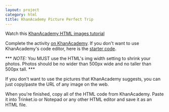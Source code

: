 ```yaml
---
layout: project
category: html
title: KhanAcademy Picture Perfect Trip
---
```


Watch this [KhanAcademy HTML images tutorial](https://www.khanacademy.org/computing/computer-programming/html-css/intro-to-html/p/html-images)

Complete the activity [on KhanAcademy](https://www.khanacademy.org/computing/computer-programming/html-css/intro-to-html/pc/challenge-a-picture-perfect-trip). If you don't want to use KhanAcademy's code editor, here is the [starter code](https://gist.githubusercontent.com/ohiofi/43eb3dca51fe9b3141bdc4eff6182fe3/raw/4299c220d3a51bcd055ab66952003126e2b0acb6/A%2520picture-perfect%2520trip).

*** *NOTE:* You MUST use the HTML's img width setting to shrink your photos. Photos should be no wider than 500px wide and no taller than 500px tall. ***

If you don't want to use the pictures that KhanAcademy suggests, you can just copy/paste the URL of any image on the web.

When you're finished, copy all of the HTML code from KhanAcademy. Paste it into Trinket.io or Notepad or any other HTML editor and save it as an HTML file.
